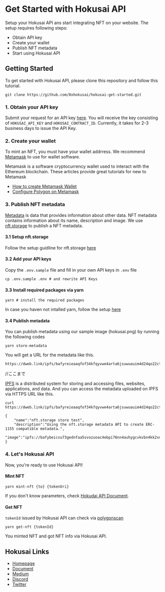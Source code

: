 # Get Started with Hokusai API
Setup your Hokusai API ans start integrating NFT on your website. The setup requires following steps:
- Obtain API key
- Create your wallet
- Publish NFT metadata
- Start using Hokusai API

## Getting Started

To get started with Hokusai API, please clone this repository and follow this  tutorial.
```:bash
git clone https://github.com/0xhokusai/hokusai-get-started.git
```

### 1. Obtain your API key
Submit your request for an API key [here](https://hokusai.app/pre-register). You will receive the key consisting of `HOKUSAI_API_KEY` and `HOKUSAI_CONTRACT_ID`. Currently, it takes for 2-3 business days to issue the API Key. 

### 2. Create your wallet
To mint an NFT, you must have your wallet addrress.
We recommend [Metamask](https://docs.metamask.io) to use for wallet software.

Metamask is a software cryptocurrency wallet used to interact with the Ethereum blockchain.
These articles provide great tutorials for new to Metamask
- [How to create Metamask Wallet](https://docs.matic.network/docs/develop/metamask/hello/)
- [Configure Polygon on Metamask](https://docs.matic.network/docs/develop/metamask/config-polygon-on-metamask)

### 3. Publish NFT metadata
[Metadata](https://nftschool.dev/reference/metadata-schemas/#intro-to-json-schemas) is data that provides information about other data. NFT metadata contains information about its name, description and image. 
We use [nft.storage](https://nft.storage/) to publish a NFT metadata. 
#### 3.1 Setup nft.storage
Follow the setup guidline for nft.storage [here](https://nft.storage/#getting-started)
#### 3.2 Add your API keys
Copy the `.env.sample` file and fill in your own API keys in `.env` file
```:bash
cp .env.sample .env # and rewrite API Keys
```
#### 3.3 Install required packages via yarn
```:bash
yarn # install the required packages
```
In case you haven not intalled yarn, follow the setup [here](https://classic.yarnpkg.com/en/docs/install/#mac-stable)
#### 3.4 Publish metadata 
You can publish metadata using our sample image (hokusai.png) by running the following codes
```:bash
yarn store-metadata 
```
You will get a URL for the metadata like this.

```
https://dweb.link/ipfs/bafyreieaaqfof34kfqyvwe4arta6jsuwuauim4d24qo22ct2xnvjnlnrb4//metadata.json
```

//ここまで

[IPFS](https://docs.ipfs.io/) is a distributed system for storing and accessing files, websites, applications, and data.
And you can access the metadata uploaded on IPFS via HTTPS URL like this.

```:bash
curl https://dweb.link/ipfs/bafyreieaaqfof34kfqyvwe4arta6jsuwuauim4d24qo22ct2xnvjnlnrb4/metadata.json

{
    "name":"nft.storage store test",
    "description":"Using the nft.storage metadata API to create ERC-1155 compatible metadata.",
    "image":"ipfs://bafybeicsu73gednfaa5svozuoac4ebpi76nn4auhygcvkvbn4kk2vdv5ey/hokusai.png"
}
```

### 4. Let's Hokusai API

Now, you're ready to use Hokusai API!

#### Mint NFT

```:bash
yarn mint-nft {to} {tokenUri}
```

If you don't know parameters, check [Hokudai API Document](https://docs.hokusai.app/).

#### Get NFT

`tokenId` issued by Hokusai API can check via [polygonscan](https://mumbai.polygonscan.com)

```:bash
yarn get-nft {tokenId}
```

You minted NFT and got NFT info via Hokusai API.

## Hokusai Links
- [Homepage](https://hokusai.app)
- [Document](https://docs.hokusai.app)
- [Medium](https://0xhokusai.medium.com)
- [Discord](https://discord.com/invite/34fmuE25G2)
- [Twitter](https://twitter.com/0xHokusai)
